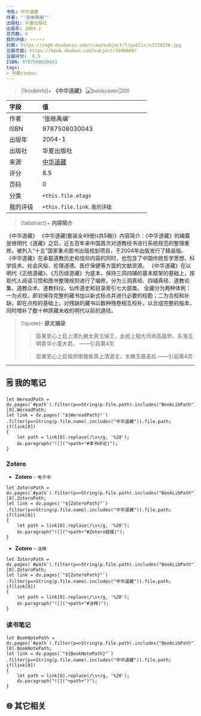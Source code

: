 ```yaml
---
书名: 中华道藏
作者: "'张继禹编'"
出版社: 华夏出版社
出版年: 2004-1 
总页数: 0
我的评级: ⭐⭐⭐⭐⭐
封面: https://img9.doubanio.com/view/subject/l/public/s2370176.jpg
豆瓣页面: https://book.douban.com/subject/1590889/
豆瓣评分:  8.5 
ISBN: 9787508030043
tags: 
- 书籍/inbox
---
```


> [!bookinfo]+ **《中华道藏》**
> ![bookcover|200](https://img9.doubanio.com/view/subject/l/public/s2370176.jpg)
>
| 字段   | 值                                       |
|:------ |:------------------------------------------ |
| 作者   | '张继禹编'                           |
| ISBN   | 9787508030043                             |
| 出版年 | 2004-1                      |
| 出版社 | 华夏出版社                          |
| 来源   | [中华道藏](https://book.douban.com/subject/1590889/) |
| 评分   |  8.5                            |
| 页码   | 0                        |
| 分类   | `=this.file.etags`                       |
| 我的评级  | `=this.file.link.我的评级`                     |

  
> [!abstract]+ **内容简介**
>
《中华道藏》
《中华道藏(套装全49册)(共5箱)》内容简介：《中华道藏》的编纂是继明代《道藏》之后，近五百年来中国首次对道教经书进行系统规范的整理重修，被列入“十五”国家重点图书出版规划项目，于2004年出版发行了精装版。
《中华道藏》在承载道教历史和信仰内容的同时，也包含了中国传统哲学思想、科学技术、社会风俗、伦理道德、医疗保健等方面的文献资源。 
《中华道藏》在以明代《正统道藏》、《万历续道藏》为底本，保持三洞四辅的基本框架的基础上，按现代人阅读习惯和图书整理规则进行了编修，分为三洞真经、四辅真经、道教论集、道教众术、道教科仪、仙传道史和目录索引七大部类。 
全藏分为两种体例：一为点校，即对保存完整的藏书加以新式标点并进行必要的校勘；二为合校和补缺，即在点校的基础上，对残缺的藏书以数种残卷相互校补，以合成完整的版本，同时增补了数十种原藏未收的明代以前的道经。

 

> [!quote]- **原文摘录**
>
>>臣某至心上启上清九微太真玉保王，金阙上相大司命高晨师，东海玉明青华小童大君。
——引自第4页
>
>> 臣某至心上启祖师南极紫真上清道主，太微玉晨圣后
——引自第4页

---

## 🗒️ 我的笔记

```dataviewjs
let WereadPath = dv.pages(`#path`).filter(p=>String(p.file.path).includes("BookLibPath"))[0].WereadPath;
let link = dv.pages(`"${WereadPath}"`)
.filter(p=>String(p.file.name).includes("中华道藏")).file.path;
if(link[0])
{
	let path = link[0].replace(/\s+/g, '%20');
	dv.paragraph("![]("+path+"#本书评论)");
}

```
### Zotero

- **Zotero** - `电子书`

```dataviewjs
let ZoteroPath = dv.pages(`#path`).filter(p=>String(p.file.path).includes("BookLibPath"))[0].ZoteroPath;
let link = dv.pages(`"${ZoteroPath}"`)
.filter(p=>String(p.file.name).includes("中华道藏")).file.path;
if(link[0])
{
	let path = link[0].replace(/\s+/g, '%20');
	dv.paragraph("![]("+path+"#Zotero链接)");
}
```

- **Zotero** - `注释`

```dataviewjs
let ZoteroPath = dv.pages(`#path`).filter(p=>String(p.file.path).includes("BookLibPath"))[0].ZoteroPath;
let link = dv.pages(`"${ZoteroPath}"`)
.filter(p=>String(p.file.name).includes("中华道藏")).file.path;
if(link[0])
{
	let path = link[0].replace(/\s+/g, '%20');
	dv.paragraph("![]("+path+"#注释)");
}
```

### 读书笔记

```dataviewjs
let BookNotePath = dv.pages(`#path`).filter(p=>String(p.file.path).includes("BookLibPath"))[0].BookNotePath;
let link = dv.pages(`"${BookNotePath}"`)
.filter(p=>String(p.file.name).includes("中华道藏")).file.path;
if(link[0])
{
	let path = link[0].replace(/\s+/g, '%20');
	dv.paragraph("![]("+path+")");
}
```



## 🌐 其它相关